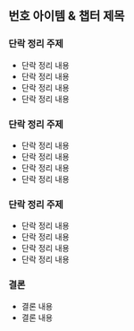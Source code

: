## 번호 아이템 & 챕터 제목

### 단락 정리 주제
- 단락 정리 내용
- 단락 정리 내용
- 단락 정리 내용
- 단락 정리 내용

### 단락 정리 주제
- 단락 정리 내용
- 단락 정리 내용
- 단락 정리 내용
- 단락 정리 내용

### 단락 정리 주제
- 단락 정리 내용
- 단락 정리 내용
- 단락 정리 내용
- 단락 정리 내용

### 결론
- 결론 내용
- 결론 내용
